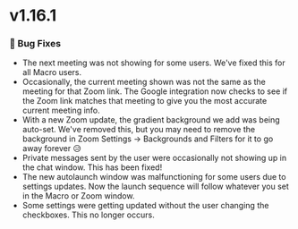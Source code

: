 # v1.16.1

### 🐝 Bug Fixes
 - The next meeting was not showing for some users. We've fixed this for all Macro users.
 - Occasionally, the current meeting shown was not the same as the meeting for that Zoom link. The Google integration now checks to see if the Zoom link matches that meeting to give you the most accurate current meeting info.
 - With a new Zoom update, the gradient background we add was being auto-set. We've removed this, but you may need to remove the background in Zoom Settings -> Backgrounds and Filters for it to go away forever 😥
 - Private messages sent by the user were occasionally not showing up in the chat window. This has been fixed!
 - The new autolaunch window was malfunctioning for some users due to settings updates. Now the launch sequence will follow whatever you set in the Macro or Zoom window.
 - Some settings were getting updated without the user changing the checkboxes. This no longer occurs.
